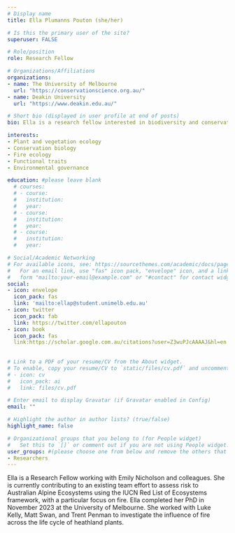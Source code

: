 ```yaml
---
# Display name
title: Ella Plumanns Pouton (she/her)

# Is this the primary user of the site?
superuser: FALSE

# Role/position
role: Research Fellow

# Organizations/Affiliations
organizations:
- name: The University of Melbourne
  url: "https://conservationscience.org.au/"
- name: Deakin University
  url: "https://www.deakin.edu.au/"

# Short bio (displayed in user profile at end of posts)
bio: Ella is a research fellow interested in biodiversity and conservation.

interests:
- Plant and vegetation ecology
- Conservation biology
- Fire ecology
- Functional traits
- Environmental governance

education: #please leave blank
  # courses:
  # - course:
  #   institution:
  #   year:
  # - course:
  #   institution:
  #   year:
  # - course:
  #   institution:
  #   year:

# Social/Academic Networking
# For available icons, see: https://sourcethemes.com/academic/docs/page-builder/#icons
#   For an email link, use "fas" icon pack, "envelope" icon, and a link in the
#   form "mailto:your-email@example.com" or "#contact" for contact widget.
social:
- icon: envelope
  icon_pack: fas
  link: 'mailto:ellap@student.unimelb.edu.au'
- icon: twitter
  icon_pack: fab
  link: https://twitter.com/ellapouton
- icon: book
  icon_pack: fas
  link:https://scholar.google.com.au/citations?user=Z3wuPJcAAAAJ&hl=en
    
  
# Link to a PDF of your resume/CV from the About widget.
# To enable, copy your resume/CV to `static/files/cv.pdf` and uncomment the lines below.
# - icon: cv
#   icon_pack: ai
#   link: files/cv.pdf

# Enter email to display Gravatar (if Gravatar enabled in Config)
email: ""

# Highlight the author in author lists? (true/false)
highlight_name: false

# Organizational groups that you belong to (for People widget)
#   Set this to `[]` or comment out if you are not using People widget.
user_groups: #(please choose one from below and remove the others that aren't needed)
- Researchers
---
```



Ella is a Research Fellow working with Emily Nicholson and colleagues. She is currently contributing to an existing team effort to assess risk to Australian Alpine Ecosystems using the IUCN Red List of Ecosystems framework, with a particular focus on fire. Ella completed her PhD in November 2023 at the University of Melbourne. She worked with Luke Kelly, Matt Swan, and Trent Penman to investigate the influence of fire across the life cycle of heathland plants. 
